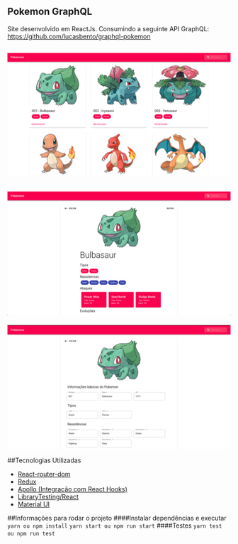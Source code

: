 ## Pokemon GraphQL

Site desenvolvido em ReactJs. Consumindo a seguinte API GraphQL: https://github.com/lucasbento/graphql-pokemon

![home](./images/home.png)
-----
![details](./images/details.png)
-----
![details](./images/edit.png)

##Tecnologias Utilizadas
* [React-router-dom](https://reactrouter.com/web/guides/quick-start)
* [Redux](https://redux.js.org/introduction/getting-started)
* [Apollo (Integração com React Hooks)](https://www.apollographql.com/docs/react/)
* [LibraryTesting/React](https://testing-library.com/docs/react-testing-library/intro)
* [Material UI](https://material-ui.com/)

##Informações para rodar o projeto
####Instalar dependências e executar
``yarn ou npm install``
``yarn start ou npm run start``
####Testes
``yarn test ou npm run test``
